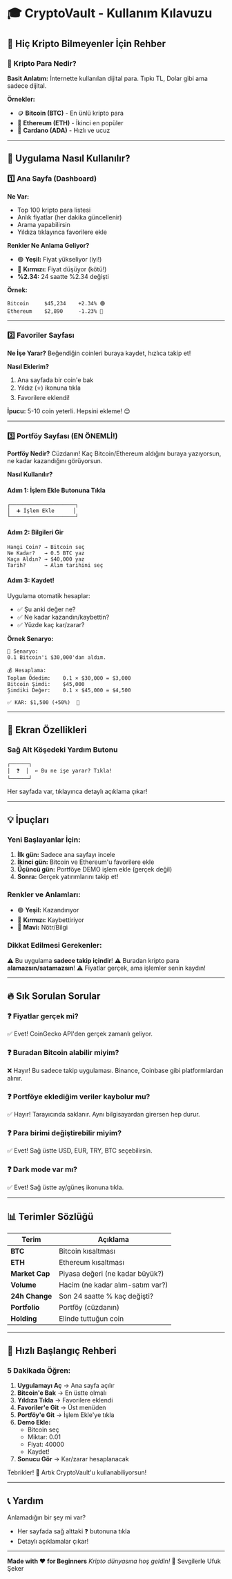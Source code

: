 # 🎓 CryptoVault - Kullanım Kılavuzu

## 📱 Hiç Kripto Bilmeyenler İçin Rehber

### 🤔 Kripto Para Nedir?

**Basit Anlatım:** İnternette kullanılan dijital para. Tıpkı TL, Dolar gibi ama sadece dijital.

**Örnekler:**
- 🪙 **Bitcoin (BTC)** - En ünlü kripto para
- 💎 **Ethereum (ETH)** - İkinci en popüler
- 🔷 **Cardano (ADA)** - Hızlı ve ucuz

---

## 🚀 Uygulama Nasıl Kullanılır?

### 1️⃣ **Ana Sayfa (Dashboard)**

**Ne Var:**
- Top 100 kripto para listesi
- Anlık fiyatlar (her dakika güncellenir)
- Arama yapabilirsin
- Yıldıza tıklayınca favorilere ekle

**Renkler Ne Anlama Geliyor?**
- 🟢 **Yeşil:** Fiyat yükseliyor (iyi!)
- 🔴 **Kırmızı:** Fiyat düşüyor (kötü!)
- **%2.34:** 24 saatte %2.34 değişti

**Örnek:**
```
Bitcoin     $45,234    +2.34% 🟢
Ethereum    $2,890     -1.23% 🔴
```

---

### 2️⃣ **Favoriler Sayfası**

**Ne İşe Yarar?**
Beğendiğin coinleri buraya kaydet, hızlıca takip et!

**Nasıl Eklerim?**
1. Ana sayfada bir coin'e bak
2. Yıldız (⭐) ikonuna tıkla
3. Favorilere eklendi!

**İpucu:** 5-10 coin yeterli. Hepsini ekleme! 😊

---

### 3️⃣ **Portföy Sayfası** (EN ÖNEMLİ!)

**Portföy Nedir?**
Cüzdanın! Kaç Bitcoin/Ethereum aldığını buraya yazıyorsun, ne kadar kazandığını görüyorsun.

**Nasıl Kullanılır?**

#### Adım 1: İşlem Ekle Butonuna Tıkla
```
┌─────────────────────┐
│  ➕ İşlem Ekle      │
└─────────────────────┘
```

#### Adım 2: Bilgileri Gir
```
Hangi Coin? → Bitcoin seç
Ne Kadar?   → 0.5 BTC yaz
Kaça Aldın? → $40,000 yaz
Tarih?      → Alım tarihini seç
```

#### Adım 3: Kaydet!
Uygulama otomatik hesaplar:
- ✅ Şu anki değer ne?
- ✅ Ne kadar kazandın/kaybettin?
- ✅ Yüzde kaç kar/zarar?

**Örnek Senaryo:**

```
📖 Senaryo:
0.1 Bitcoin'i $30,000'dan aldım.

💰 Hesaplama:
Toplam Ödedim:    0.1 × $30,000 = $3,000
Bitcoin Şimdi:    $45,000
Şimdiki Değer:    0.1 × $45,000 = $4,500

✅ KAR: $1,500 (+50%)  🎉
```

---

## 🎨 Ekran Özellikleri

### Sağ Alt Köşedeki Yardım Butonu
```
┌──────┐
│  ❓  │  ← Bu ne işe yarar? Tıkla!
└──────┘
```

Her sayfada var, tıklayınca detaylı açıklama çıkar!

---

## 💡 İpuçları

### Yeni Başlayanlar İçin:
1. **İlk gün:** Sadece ana sayfayı incele
2. **İkinci gün:** Bitcoin ve Ethereum'u favorilere ekle
3. **Üçüncü gün:** Portföye DEMO işlem ekle (gerçek değil)
4. **Sonra:** Gerçek yatırımlarını takip et!

### Renkler ve Anlamları:
- 🟢 **Yeşil:** Kazandırıyor
- 🔴 **Kırmızı:** Kaybettiriyor
- 🔵 **Mavi:** Nötr/Bilgi

### Dikkat Edilmesi Gerekenler:
⚠️ Bu uygulama **sadece takip içindir**!
⚠️ Buradan kripto para **alamazsın/satamazsın**!
⚠️ Fiyatlar gerçek, ama işlemler senin kaydın!

---

## 🔥 Sık Sorulan Sorular

### ❓ Fiyatlar gerçek mi?
✅ Evet! CoinGecko API'den gerçek zamanlı geliyor.

### ❓ Buradan Bitcoin alabilir miyim?
❌ Hayır! Bu sadece takip uygulaması. Binance, Coinbase gibi platformlardan alınır.

### ❓ Portföye eklediğim veriler kaybolur mu?
✅ Hayır! Tarayıcında saklanır. Aynı bilgisayardan girersen hep durur.

### ❓ Para birimi değiştirebilir miyim?
✅ Evet! Sağ üstte USD, EUR, TRY, BTC seçebilirsin.

### ❓ Dark mode var mı?
✅ Evet! Sağ üstte ay/güneş ikonuna tıkla.

---

## 📊 Terimler Sözlüğü

| Terim | Açıklama |
|-------|----------|
| **BTC** | Bitcoin kısaltması |
| **ETH** | Ethereum kısaltması |
| **Market Cap** | Piyasa değeri (ne kadar büyük?) |
| **Volume** | Hacim (ne kadar alım-satım var?) |
| **24h Change** | Son 24 saatte % kaç değişti? |
| **Portfolio** | Portföy (cüzdanın) |
| **Holding** | Elinde tuttuğun coin |

---

## 🎯 Hızlı Başlangıç Rehberi

### 5 Dakikada Öğren:

1. **Uygulamayı Aç** → Ana sayfa açılır
2. **Bitcoin'e Bak** → En üstte olmalı
3. **Yıldıza Tıkla** → Favorilere eklendi
4. **Favoriler'e Git** → Üst menüden
5. **Portföy'e Git** → İşlem Ekle'ye tıkla
6. **Demo Ekle:**
   - Bitcoin seç
   - Miktar: 0.01
   - Fiyat: 40000
   - Kaydet!
7. **Sonucu Gör** → Kar/zarar hesaplanacak

Tebrikler! 🎉 Artık CryptoVault'u kullanabiliyorsun!

---

## 📞 Yardım

Anlamadığın bir şey mi var?
- Her sayfada sağ alttaki ❓ butonuna tıkla
- Detaylı açıklamalar çıkar!

---

**Made with ❤️ for Beginners**
*Kripto dünyasına hoş geldin!* 🚀
Sevgilerle Ufuk Şeker